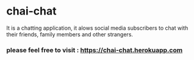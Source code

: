 # chai-chat

It is a chatting application, it alows social media subscribers to chat with their friends, family members and other strangers.

### please feel free to visit : https://chai-chat.herokuapp.com
